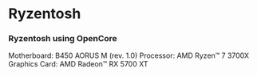 # Ryzentosh
### Ryzentosh using OpenCore

Motherboard: B450 AORUS M (rev. 1.0)
Processor: AMD Ryzen™ 7 3700X
Graphics Card: AMD Radeon™ RX 5700 XT
